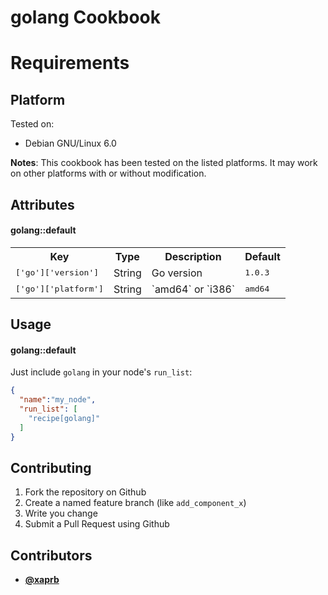 golang Cookbook
====================

Requirements
============

Platform
--------

Tested on:

* Debian GNU/Linux 6.0

**Notes**: This cookbook has been tested on the listed platforms. It
  may work on other platforms with or without modification.

Attributes
----------

#### golang::default
<table>
  <tr>
    <th>Key</th>
    <th>Type</th>
    <th>Description</th>
    <th>Default</th>
  </tr>
  <tr>
    <td><tt>['go']['version']</tt></td>
    <td>String</td>
    <td>Go version</td>
    <td><tt>1.0.3</tt></td>
  </tr>
  <tr>
    <td><tt>['go']['platform']</tt></td>
    <td>String</td>
    <td>`amd64` or `i386`</td>
    <td><tt>amd64</tt></td>
  </tr>
</table>

Usage
-----
#### golang::default

Just include `golang` in your node's `run_list`:

```json
{
  "name":"my_node",
  "run_list": [
    "recipe[golang]"
  ]
}
```

Contributing
------------

1. Fork the repository on Github
2. Create a named feature branch (like `add_component_x`)
3. Write you change
6. Submit a Pull Request using Github

Contributors
-------------------

* **[@xaprb](https://github.com/xaprb)**

